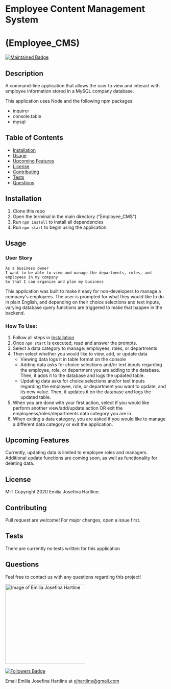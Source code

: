 # Employee Content Management System
# (Employee_CMS)

[![Maintained Badge](https://img.shields.io/badge/Maintained%3F-yes-green.svg)](https://github.com/emijoha)

## Description

A command-line application that allows the user to view and interact with employee information stored in a MySQL company database. 

This application uses Node and the following npm packages:

* inquirer
* console.table
* mysql

## Table of Contents

* [Installation](#installation)
* [Usage](#usage)
* [Upcoming Features](#upcoming-features)
* [License](#license)
* [Contributing](#contributing)
* [Tests](#tests)
* [Questions](#questions)

## Installation

1. Clone this repo 
2. Open the terminal in the main directory ("Employee_CMS") 
3. Run `npm install` to install all dependencies 
4. Run `npm start` to begin using the application.

## Usage

### User Story

```
As a business owner
I want to be able to view and manage the departments, roles, and employees in my company
So that I can organize and plan my business
```

This application was built to make it easy for non-developers to manage a company's employees. The user is prompted for what they would like to do in plain English, and depending on their choice selections and text inputs, varying database query functions are triggered to make that happen in the backend.

### How To Use:

1. Follow all steps in [Installation](#installation)
2. Once `npm start` is executed, read and answer the prompts.
3. Select a data category to manage: employees, roles, or departments
4. Then select whether you would like to view, add, or update data
    * Viewing data logs it in table format on the console
    * Adding data asks for choice selections and/or text inputs regarding the employee, role, or department you are adding to the database. Then, it adds it to the database and logs the updated table.
    * Updating data asks for choice selections and/or text inputs regarding the employee,
    role, or department you want to update, and its new value. Then, it updates it on the database and logs the updated table.
5. When you are done with your first action, select if you would like perform another view/add/update action OR exit the employeess/roles/departments data category you are in.
6. When exiting a data category, you are asked if you would like to manage a different data category or exit the application.

## Upcoming Features

Currently, updating data is limited to employee roles and managers. Additional update functions are coming soon, as well as functionality for deleting data.

## License

MIT
Copyright 2020 Emilia Josefina Hartline.

## Contributing

Pull request are welcome! For major changes, open a issue first.

## Tests

There are currently no tests written for this application

## Questions

Feel free to contact us with any questions regarding this project!

<img src="https://avatars0.githubusercontent.com/u/60240293?v=4" alt="Image of Emilia Josefina Hartline" width="250"/>

[![Followers Badge](https://img.shields.io/badge/Followers-2-yellow)](https://github.com/emijoha)

Email Emilia Josefina Hartline at ejhartline@gmail.com 
